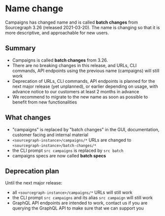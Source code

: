 # Name change

Campaigns has changed name and is  called **batch changes** from Sourcegraph 3.26 (released 2021-03-20). The name is changing so that it is more descriptive, and approachable for new users.

## Summary

- Campaigns is called **batch changes** from 3.26.
- There are no breaking changes in this release, and URLs, CLI commands, API endpoints using the previous name (campaigns) will still work
- Deprecation of URLs, CLI commands, API endpoints is planned for the next major release (yet unplanned), or earlier depending on usage, with advance notice to our customers at least 2 months in advance
- We recommend to migrate to the new name as soon as possible to benefit from new functionalities

## What changes

- "campaigns" is replaced by "batch changes" in the GUI, documentation, customer facing and internal material
- `<sourcegraph-instance>/campaigns/*` URLs are changed to `<sourcegraph-instance>/batch-changes/*`
- the CLI prompt `src campaigns` is replaced by `src batch`
- campaigns specs are now called **batch specs**


## Deprecation plan

Until the next major release:

- all `<sourcegraph-instance>/campaigns/*` URLs will still work
- the CLI prompt `src campaigns` and its alias `src campaign` will still work
- GraphQL API endpoints are intended to work, contact us if you are querying the GraphQL API to make sure that we can support you
